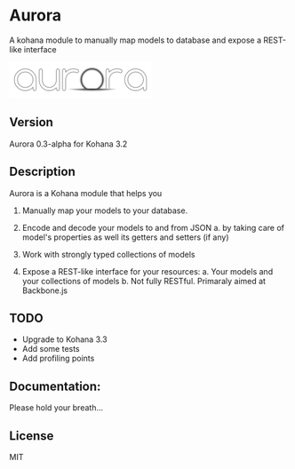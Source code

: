 Aurora
======

A kohana module to manually map models to database and expose a REST-like interface

![Aurora](aurora.png?raw=true)

Version
--------
Aurora 0.3-alpha for Kohana 3.2


Description
------------
Aurora is a Kohana module that helps you

1.  Manually map your models to your database.

2.  Encode and decode your models to and from JSON
    a.  by taking care of model's properties as well its getters and setters (if any)

3.  Work with strongly typed collections of models

4.  Expose a REST-like interface for your resources:
    a.  Your models and your collections of models
    b.  Not fully RESTful. Primaraly aimed at Backbone.js

TODO
-----
  - Upgrade to Kohana 3.3
  - Add some tests
  - Add profiling points

Documentation:
---------------
Please hold your breath...


License
--------
MIT
